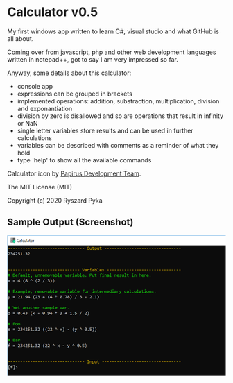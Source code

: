 # Calculator v0.5

My first windows app written to learn C#, visual studio and what GitHub is all about. 

Coming over from javascript, php and other web development languages written in notepad++, got to say I am very impressed so far.
    
Anyway, some details about this calculator:
- console app
- expressions can be grouped in brackets
- implemented operations: addition, substraction, multiplication, division and exponantiation
- division by zero is disallowed and so are operations that result in infinity or NaN
- single letter variables store results and can be used in further calculations
- variables can be described with comments as a reminder of what they hold
- type 'help' to show all the available commands

Calculator icon by [Papirus Development Team](https://github.com/PapirusDevelopmentTeam).

The MIT License (MIT)

Copyright (c) 2020 Ryszard Pyka


## Sample Output (Screenshot)

![screenshot](/screenshot.png)
